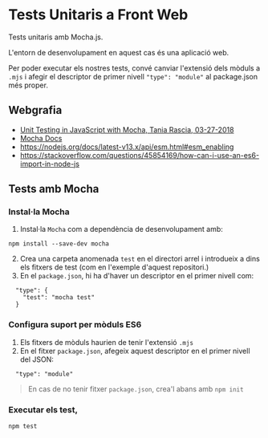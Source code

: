 # Tests Unitaris a Front Web

Tests unitaris amb Mocha.js.

L'entorn de desenvolupament en aquest cas és una aplicació web. 

Per poder executar els nostres tests, convé canviar l'extensió dels mòduls a `.mjs` i afegir el descriptor de primer nivell `"type": "module"` al package.json més proper.

## Webgrafia

- [Unit Testing in JavaScript with Mocha, Tania Rascia, 03-27-2018](https://www.taniarascia.com/unit-testing-in-javascript)
- [Mocha Docs](https://mochajs.org/)
- https://nodejs.org/docs/latest-v13.x/api/esm.html#esm_enabling
- https://stackoverflow.com/questions/45854169/how-can-i-use-an-es6-import-in-node-js

## Tests amb Mocha

### Instal·la Mocha

1. Instal·la `Mocha` com a dependència de desenvolupament amb:

```
npm install --save-dev mocha
```
2. Crea una carpeta anomenada `test` en el directori arrel i introdueix a dins els fitxers de test (com en l'exemple d'aquest repositori.)
3. En el `package.json`, hi ha d'haver un descriptor en el primer nivell com:
```
  "type": {
    "test": "mocha test"
  }
```

### Configura suport per mòduls ES6

1. Els fitxers de mòduls haurien de tenir l'extensió `.mjs` 
2. En el fitxer `package.json`, afegeix aquest descriptor en el primer nivell del JSON:

```
  "type": "module"

```
> En cas de no tenir fitxer `package.json`, crea'l abans amb `npm init`

### Executar els test,

```
npm test
```

